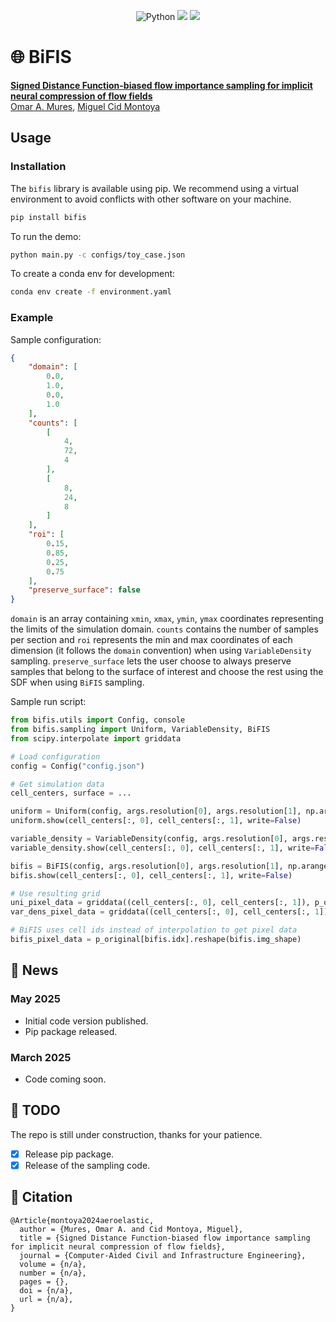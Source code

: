 <p align="center">
    <a>
	    <img src='https://img.shields.io/badge/python-3.10%2B-blueviolet' alt='Python' />
	</a>
    <a>
	    <img src='https://img.shields.io/badge/code%20style-black-black' />
	</a>
    <a href='https://opensource.org/license/lgpl-2-1'>
	    <img src='https://img.shields.io/badge/license-LGPLv2+-blue' />
	</a>
</p>

# 🌐 BiFIS

[**Signed Distance Function-biased flow importance sampling for implicit neural compression of flow fields**]()<br/>
[Omar A. Mures](https://omaralv.com/), [Miguel Cid Montoya](https://mcidmontoya.com/)

## Usage

### Installation

The `bifis` library is available using pip. We recommend using a virtual environment to avoid conflicts with other software on your machine.

``` bash
pip install bifis
```

To run the demo:

```bash
python main.py -c configs/toy_case.json
```

To create a conda env for development:

```bash
conda env create -f environment.yaml
```

### Example

Sample configuration:

```json
{
    "domain": [
        0.0,
        1.0,
        0.0,
        1.0
    ],
    "counts": [
        [
            4,
            72,
            4
        ],
        [
            8,
            24,
            8
        ]
    ],
    "roi": [
        0.15,
        0.85,
        0.25,
        0.75
    ],
    "preserve_surface": false
}
```

`domain` is an array containing `xmin`, `xmax`, `ymin`, `ymax` coordinates representing the limits of the simulation domain. `counts` contains the number of samples per section and `roi` represents the min and max coordinates of each dimension (it follows the `domain` convention) when using `VariableDensity` sampling. `preserve_surface` lets the user choose to always preserve samples that belong to the surface of interest and choose the rest using the SDF when using `BiFIS` sampling.

Sample run script:

```python
from bifis.utils import Config, console
from bifis.sampling import Uniform, VariableDensity, BiFIS
from scipy.interpolate import griddata

# Load configuration
config = Config("config.json")

# Get simulation data
cell_centers, surface = ...

uniform = Uniform(config, args.resolution[0], args.resolution[1], np.arange(len(cell_centers)))
uniform.show(cell_centers[:, 0], cell_centers[:, 1], write=False)

variable_density = VariableDensity(config, args.resolution[0], args.resolution[1], np.arange(len(cell_centers)))
variable_density.show(cell_centers[:, 0], cell_centers[:, 1], write=False)

bifis = BiFIS(config, args.resolution[0], args.resolution[1], np.arange(len(cell_centers)), samples=cell_centers, surface=surface, surface_idx=np.arange(len(surface)))
bifis.show(cell_centers[:, 0], cell_centers[:, 1], write=False)

# Use resulting grid
uni_pixel_data = griddata((cell_centers[:, 0], cell_centers[:, 1]), p_original, (uniform.grid_x, uniform.grid_y), method=interpolation_method)
var_dens_pixel_data = griddata((cell_centers[:, 0], cell_centers[:, 1]), p_original, (variable_density.grid_x, variable_density.grid_y), method=interpolation_method)

# BiFIS uses cell ids instead of interpolation to get pixel data
bifis_pixel_data = p_original[bifis.idx].reshape(bifis.img_shape)
```

## 📢 News

### May 2025

- Initial code version published.
- Pip package released.

### March 2025

- Code coming soon.

## 🎯 TODO

The repo is still under construction, thanks for your patience. 

- [x] Release pip package.
- [x] Release of the sampling code.

## 📜 Citation

```
@Article{montoya2024aeroelastic,
  author = {Mures, Omar A. and Cid Montoya, Miguel},
  title = {Signed Distance Function-biased flow importance sampling for implicit neural compression of flow fields},
  journal = {Computer-Aided Civil and Infrastructure Engineering},
  volume = {n/a},
  number = {n/a},
  pages = {},
  doi = {n/a},
  url = {n/a},
}
```
